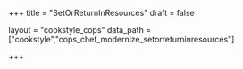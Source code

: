 +++
title = "SetOrReturnInResources"
draft = false

layout = "cookstyle_cops"
data_path = ["cookstyle","cops_chef_modernize_setorreturninresources"]

+++

<!-- The content of this page is automatically generated from the
cops_chef_modernize_setorreturninresources.yml file in github.com/chef/cookstyle/blob/master/docs-chef-io/data/cookstyle/. -->

